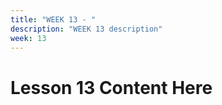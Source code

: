 ```yaml
---
title: "WEEK 13 - " 
description: "WEEK 13 description"
week: 13
---
```


# Lesson  13 Content Here
